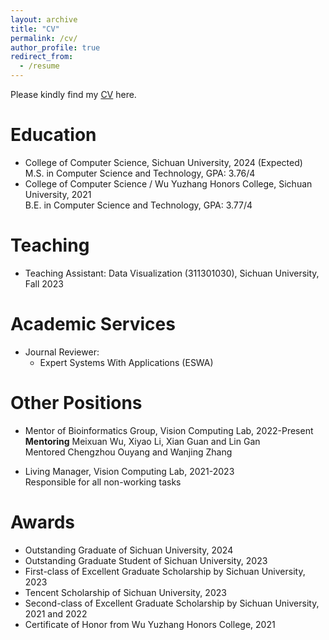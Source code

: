 ```yaml
---
layout: archive
title: "CV"
permalink: /cv/
author_profile: true
redirect_from:
  - /resume
---
```


<!-- {% include base_path %} -->

Please kindly find my [CV](https://echochou990919.github.io/files/YiZhou_CV.pdf) here.

# Education

- College of Computer Science, Sichuan University, 2024 (Expected)  
M.S. in Computer Science and Technology, GPA: 3.76/4  
- College of Computer Science / Wu Yuzhang Honors College, Sichuan University, 2021  
B.E. in Computer Science and Technology, GPA: 3.77/4  

# Teaching

- Teaching Assistant: Data Visualization (311301030), Sichuan University, Fall 2023

# Academic Services

- Journal Reviewer:
  - Expert Systems With Applications (ESWA)

# Other Positions

- Mentor of Bioinformatics Group, Vision Computing Lab, 2022-Present  
**Mentoring** Meixuan Wu, Xiyao Li, Xian Guan and Lin Gan  
Mentored Chengzhou Ouyang and Wanjing Zhang
<!-- Gogoing Projects: Prediction of various RNA-disease associations, Prediction of enhancer-promoter interactions, Prediction of RNA-protein interactions   -->
- Living Manager, Vision Computing Lab, 2021-2023  
Responsible for all non-working tasks  

# Awards

- Outstanding Graduate of Sichuan University, 2024
- Outstanding Graduate Student of Sichuan University, 2023
- First-class of Excellent Graduate Scholarship by Sichuan University, 2023
- Tencent Scholarship of Sichuan University, 2023
- Second-class of Excellent Graduate Scholarship by Sichuan University, 2021 and 2022
- Certificate of Honor from Wu Yuzhang Honors College, 2021